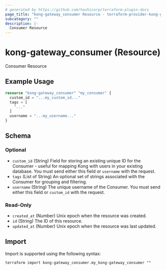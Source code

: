 ```yaml
---
# generated by https://github.com/hashicorp/terraform-plugin-docs
page_title: "kong-gateway_consumer Resource - terraform-provider-kong-gateway"
subcategory: ""
description: |-
  Consumer Resource
---
```


# kong-gateway_consumer (Resource)

Consumer Resource

## Example Usage

```terraform
resource "kong-gateway_consumer" "my_consumer" {
  custom_id = "...my_custom_id..."
  tags = [
    "..."
  ]
  username = "...my_username..."
}
```

<!-- schema generated by tfplugindocs -->
## Schema

### Optional

- `custom_id` (String) Field for storing an existing unique ID for the Consumer - useful for mapping Kong with users in your existing database. You must send either this field or `username` with the request.
- `tags` (List of String) An optional set of strings associated with the Consumer for grouping and filtering.
- `username` (String) The unique username of the Consumer. You must send either this field or `custom_id` with the request.

### Read-Only

- `created_at` (Number) Unix epoch when the resource was created.
- `id` (String) The ID of this resource.
- `updated_at` (Number) Unix epoch when the resource was last updated.

## Import

Import is supported using the following syntax:

```shell
terraform import kong-gateway_consumer.my_kong-gateway_consumer ""
```

